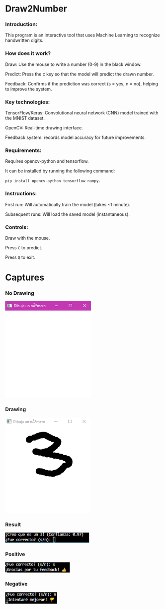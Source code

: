 # Draw2Number
### Introduction:
This program is an interactive tool that uses Machine Learning to recognize handwritten digits.

### How does it work?
Draw: Use the mouse to write a number (0-9) in the black window.

Predict: Press the c key so that the model will predict the drawn number.

Feedback: Confirms if the prediction was correct (s = yes, n = no), helping to improve the system.

### Key technologies:
TensorFlow/Keras: Convolutional neural network (CNN) model trained with the MNIST dataset.

OpenCV: Real-time drawing interface.

Feedback system: records model accuracy for future improvements.

### Requirements:
Requires opencv-python and tensorflow.

It can be installed by running the following command:

<code>pip install opencv-python tensorflow numpy.</code>

### Instructions:
First run: Will automatically train the model (takes ~1 minute).

Subsequent runs: Will load the saved model (instantaneous).

### Controls:
Draw with the mouse.

Press <code>C</code> to predict.

Press <code>Q</code> to exit.

# Captures

### No Drawing
<img src ="/img/sin dibujo.png">

### Drawing
<img src ="/img/dibujo.png">

### Result
<img src ="/img/s o n.png">

### Positive
<img src ="/img/s.png">

### Negative
<img src ="/img/n.png">
